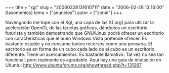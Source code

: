 +++
title = "xgl"
slug = "20060228131610711"
date = "2006-02-28 13:16:00"
[taxonomies]
tema = ["anuncios"]
autor = ["zonin"]
+++

Navengando me topé con el Xgl, una capa de las X(.org) para utilizar la
aceleración OpenGL de las tarjetas gráficas, dándonos un escritorio
futurista y también demostrando que GNU/Linux podrá ofrecer un
escritorio con características que el buen Windows Vista pretende
ofrecer. Es bastante estable y no consume tantos recursos como uno
pensaría. El escritorio es en forma de un cubo cada lado de el cubo es
un escritorio diferente. Tiene un acercamientos. Es bastante llamativo.
Tal vez no sea tan funcional, pero realmente es agradable. Aqui hay una
guía de intalación en Ubuntu:
<a href="http://www.ubuntuforums.org/showthread.php?t=131267">http://www.ubuntuforums.org/showthread.php?t=131267</a>

